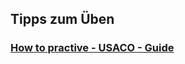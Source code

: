 ## Tipps zum Üben

### [How to practive - USACO - Guide](https://usaco.guide/general/practicing?lang=py#darren-yao-1)

